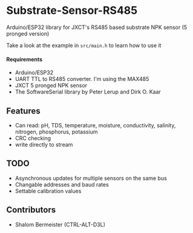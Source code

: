 # Substrate-Sensor-RS485
Arduino/ESP32 library for JXCT's RS485 based substrate NPK sensor (5 pronged version)

Take a look at the example in `src/main.h` to learn how to use it

#### Requirements
- Arduino/ESP32
- UART TTL to RS485 converter. I'm using the MAX485
- JXCT 5 pronged NPK sensor
- The SoftwareSerial library by Peter Lerup and Dirk O. Kaar

## Features
- Can read: pH, TDS, temperature, moisture, conductivity, salinity, nitrogen, phosphorus, potassium
- CRC checking
- write directly to stream

## TODO
- Asynchronous updates for multiple sensors on the same bus
- Changable addresses and baud rates
- Settable calibration values

## Contributors
- Shalom Bermeister (CTRL-ALT-D3L)
